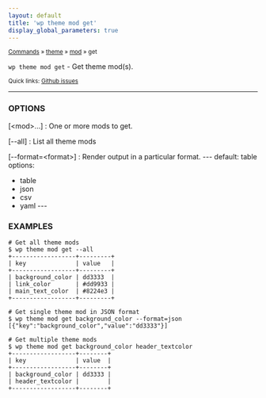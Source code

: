 ```yaml
---
layout: default
title: 'wp theme mod get'
display_global_parameters: true
---
```


<small>[Commands](/commands/) &raquo; [theme](/commands/theme/) &raquo; [mod](/commands/theme/mod/) &raquo; get</small>

`wp theme mod get` - Get theme mod(s).

<small>Quick links: <a href="https://github.com/wp-cli/wp-cli/issues?q=is%3Aopen+label%3Acommand%3Atheme-mod-get+sort%3Aupdated-desc">Github issues</a></small>

<hr />

### OPTIONS

[&lt;mod&gt;...]
: One or more mods to get.

[\--all]
: List all theme mods

[\--format=&lt;format&gt;]
: Render output in a particular format.
\---
default: table
options:
  - table
  - json
  - csv
  - yaml
\---

### EXAMPLES

    # Get all theme mods
    $ wp theme mod get --all
    +------------------+---------+
    | key              | value   |
    +------------------+---------+
    | background_color | dd3333  |
    | link_color       | #dd9933 |
    | main_text_color  | #8224e3 |
    +------------------+---------+

    # Get single theme mod in JSON format
    $ wp theme mod get background_color --format=json
    [{"key":"background_color","value":"dd3333"}]

    # Get multiple theme mods
    $ wp theme mod get background_color header_textcolor
    +------------------+--------+
    | key              | value  |
    +------------------+--------+
    | background_color | dd3333 |
    | header_textcolor |        |
    +------------------+--------+




